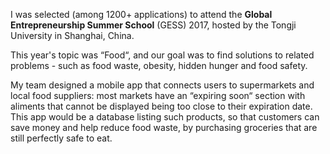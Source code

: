 I was selected (among 1200+ applications) to attend the **Global Entrepreneurship Summer School** (GESS) 2017, hosted by
the Tongji University in Shanghai, China.

This year's topic was “Food“, and our goal was to find solutions to related problems - such as food waste, obesity,
hidden hunger and food safety.

My team designed a mobile app that connects users to supermarkets and local food suppliers: most markets have an
“expiring soon“ section with aliments that cannot be displayed being too close to their expiration date. This app would
be a database listing such products, so that customers can save money and help reduce food waste, by purchasing
groceries that are still perfectly safe to eat.
